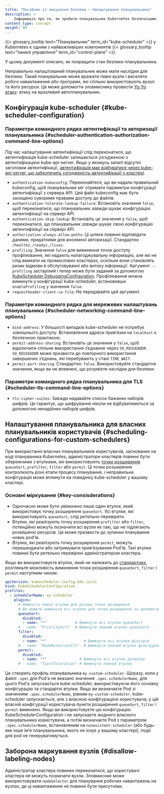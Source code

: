 ```yaml
---
title: "Посібник із зміцнення безпеки — Налаштування планувальника"
description: >
    Інформація про те, як зробити планувальник Kubernetes безпечнішим.
content_type: concept
weight: 90
---
```


<!-- overview -->
{{< glossary_tooltip text="Планувальник" term_id="kube-scheduler" >}} у Kubernetes є одним з найважливіших компонентів {{< glossary_tooltip text="панелі управління" term_id="control-plane" >}}.

У цьому документі описано, як покращити стан безпеки планувальника.

Неправильно налаштований планувальник може мати наслідки для безпеки. Такий планувальник може вражати певні вузли і виселяти робочі навантаження або програми, які спільно використовують вузол та його ресурси.  Це може допомогти зловмиснику провести [Yo-Yo атаку](https://arxiv.org/abs/2105.00542): атаку на вразливий автопланувальник.

<!-- body -->
## Конфігурація kube-scheduler {#kube-scheduler-configuration}

### Параметри командного рядка автентифікації та авторизації планувальника {#scheduler-authentication-authorization-command-line-options}

Під час налаштування автентифікації слід переконатися, що автентифікація kube-scheduler залишається узгодженою з автентифікацією kube-api-server. Якщо у якомусь запиті відсутні заголовки автентифікації, [автентифікація має відбуватися через kube-api-server, що забезпечить узгодженість автентифікації у кластері](/docs/tasks/extend-kubernetes/configure-aggregation-layer/#original-request-username-and-group).

- `authentication-kubeconfig`: Переконайтеся, що ви надали правильний kubeconfig, щоб планувальник міг отримати параметри конфігурації автентифікації з сервера API. Цей файл kubeconfig має бути захищено суворими правами доступу до файлів.
- `authentication-tolerate-lookup-failure`: Встановіть значення `false`, щоб переконатися, що планувальник _завжди_ шукає конфігурацію автентифікації на сервері API.
- `authentication-skip-lookup`: Встановіть це значення у `false`, щоб переконатися, що планувальник _завжди_ шукає свою конфігурацію автентифікації на сервері API.
- `authorization-always-allow-paths`: Ці шляхи повинні відповідати даними, придатними для анонімної авторизації. Стандартно `/healthz,/readyz,/livez`.
- `profiling`: Значення `false` для вимкнення точок доступу профілювання, які надають налагоджувальну інформацію, але які не слід вмикати на промислових кластерах, оскільки вони становлять ризик відмови в обслуговуванні або витоку інформації. Аргумент `--profiling` застарілий і тепер може бути заданий за допомогою [KubeScheduler DebuggingConfiguration](https://kubernetes.io/docs/reference/config-api/kube-scheduler-config.v1/#DebuggingConfiguration). Профілювання можна вимкнути у конфігурації kube-scheduler, встановивши `enableProfiling` у значення `false`.
- `requestheader-client-ca-file`: Не передавайте цей аргумент.

### Параметри командного рядка для мережевих налаштувань планувальника {#scheduler-networking-command-line-options}

- `bind-address`: У більшості випадків kube-scheduler не потребує зовнішнього доступу. Встановлення адреси привʼязки на `localhost` є безпечною практикою.
- `permit-address-sharing`: Встановіть це значення у `false`, щоб  відключити спільне використання зʼєднання через `SO_REUSEADDR`. `SO_REUSEADDR` може призвести до повторного використання завершених зʼєднань, які перебувають у стані `TIME_WAIT`.
- `permit-port-sharing`: Стандартно: `false`. Використовуйте стандартне значення, якщо ви не впевнені, що розумієте наслідки для безпеки.

### Параметри командного рядка планувальника для TLS {#scheduler-tls-command-line-options}

- `tls-cipher-suites`: Завжди надавайте список бажаних наборів шифрів. Це гарантує, що шифрування ніколи не відбуватиметься за допомогою ненадійних наборів шифрів.

## Налаштування планувальника для власних планувальників користувачів {#scheduling-configurations-for-custom-schedulers}

При використанні власних планувальників користувачів, заснованих на коді плануваника Kubernetes, адміністратори кластерів повинні бути обережними з втулками, які використовують [точки розширення](/docs/reference/scheduling/config/#extension-points) `queueSort`, `prefilter`, `filter` або `permit`. Ці точки розширення контролюють різні етапи процесу планування, і неправильна конфігурація може вплинути на поведінку kube-scheduler у вашому кластері.

### Основні міркування {#key-consisderations}

- Одночасно може бути увімкнено лише один втулок, який використовує точку розширення `queueSort`. Усі втулки, які використовують `queueSort`, слід ретельно перевіряти.
- Втулки, які реалізують точку розширення `prefilter` або `filter`, потенційно можуть позначити всі вузли як такі, що не підлягають розмішеню ресурсів. Це може призвести до зупинки планування нових podʼів.
- Втулки, які реалізують точку розширення `permit`, можуть перешкоджати або затримувати привʼязування Podʼів. Такі втулки повинні бути ретельно перевірені адміністратором кластера.

Якщо ви використовуєте втулок, який не належить до [стандартних](/docs/reference/scheduling/config/#scheduling-plugins), розгляньте можливість вимкнення точок розширення `queueSort`, `filter` і `permit` наступним чином:

```yaml
apiVersion: kubescheduler.config.k8s.io/v1
kind: KubeSchedulerConfiguration
profiles:
  - schedulerName: my-scheduler
    plugins:
      # Вимкніть певні втулки для різних точок розширення
      # Ви можете вимкнути всі втулки для точки розширення за допомогою "*"
      queueSort:
        disabled:
        - name: "*"             # Вимкнути всі втулки queueSort
      # - name: "PrioritySort"  # Вимкнути певний втулок queueSort
      filter:
        disabled:
        - name: "*"                 # Вимкнути всі втулки фільтрів
      # - name: "NodeResourcesFit"  # Вимкнути певний втулок фільтрування
      permit:
        disabled:
        - name: "*"               # Вимкнути всі втулки дозволів
      # - name: "TaintToleration" # Вимкнути певний втулок
```

Це створить профіль планувальника `my-custom-scheduler`. Щоразу, коли у файлі `.spec` для Podʼа не вказано значення `.spec.schedulerName`, для цього Podʼа запускається kube-scheduler, використовуючи його основну конфігурацію та стандартні втулки. Якщо ви визначаєте Pod зі значенням `.spec.schedulerName`, рівним `my-custom-scheduler`, kube-scheduler запускається, але з власною конфігурацією користувача; у цій власній конфігурації користувача пункти розширення `queueSort`, `filter` і `permit` вимкнено. Якщо ви використовуєте цю конфігурацію KubeSchedulerConfiguration і не запускаєте жодного власного планувальника користувача, а потім визначаєте Pod з параметром `.spec.schedulerName`, встановленим на `nonexistent-scheduler` (або будь-яке інше імʼя планувальника, якого не існує у вашому кластері), події для pod не генеруватимуться.

## Заборона маркування вузлів {#disallow-labeling-nodes}

Адміністратор кластера повинен переконатися, що користувачі кластера не можуть позначати вузли. Зловмисник може використовувати `nodeSelector` для планування робочих навантажень на вузлах, де ці навантаження не повинні бути присутніми.
